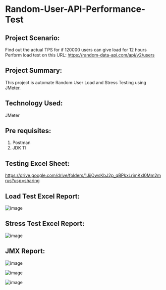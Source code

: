 # Random-User-API-Performance-Test
## Project Scenario:
Find out the actual TPS for if 120000 users can give load for 12 hours
Perform load test on this URL: https://random-data-api.com/api/v2/users
## Project Summary:
This project is automate Random User Load and Stress Testing using JMeter.
## Technology Used:
JMeter
## Pre requisites:
1. Postman
2. JDK 11
## Testing Excel Sheet:
https://drive.google.com/drive/folders/1JijOwsKbJ2p_qBPkxLrimKxl0Mm2mrus?usp=sharing 
## Load Test Excel Report:
![image](https://github.com/Anika21-NextIn/Random-User-API-Performance-Test/assets/55154873/7d1a8980-cf90-41f8-b26f-5e94c9733c5c)

## Stress Test Excel Report:
![image](https://github.com/Anika21-NextIn/Random-User-API-Performance-Test/assets/55154873/1c2e4440-689a-45bd-b99e-d6c42bf296ac)

## JMX Report:
![image](https://github.com/Anika21-NextIn/Random-User-API-Performance-Test/assets/55154873/749c24b2-ee87-4af4-afa3-285491003e94)

![image](https://github.com/Anika21-NextIn/Random-User-API-Performance-Test/assets/55154873/e0f4f919-26d0-474a-aa1b-887256157ddc)

![image](https://github.com/Anika21-NextIn/Random-User-API-Performance-Test/assets/55154873/4f516317-75ab-447e-8ece-e3032a0d5105)
